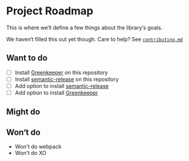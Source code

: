 # Project Roadmap

This is where we‘ll define a few things about the library‘s goals.

We haven‘t filled this out yet though. Care to help? See [`contributing.md`](../contributing.md)

## Want to do

- [ ] Install [Greenkeeper](https://greenkeeper.io/) on this repository
- [ ] Install [semantic-release](https://github.com/semantic-release/semantic-release) on this repository
- [ ] Add option to install [semantic-release](https://github.com/semantic-release/semantic-release)
- [ ] Add option to install [Greenkeeper](https://greenkeeper.io/)

## Might do

## Won‘t do

- Won't do webpack
- Won't do XO
